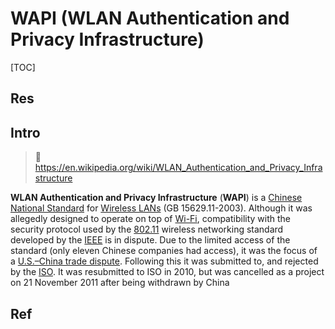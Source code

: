 # WAPI (WLAN Authentication and Privacy Infrastructure)

[TOC]



## Res


## Intro
> 🔗 https://en.wikipedia.org/wiki/WLAN_Authentication_and_Privacy_Infrastructure

**WLAN Authentication and Privacy Infrastructure** (**WAPI**) is a [Chinese National Standard](https://en.wikipedia.org/wiki/Guobiao "Guobiao") for [Wireless LANs](https://en.wikipedia.org/wiki/Wireless_LAN "Wireless LAN") (GB 15629.11-2003). Although it was allegedly designed to operate on top of [Wi-Fi](https://en.wikipedia.org/wiki/Wi-Fi "Wi-Fi"), compatibility with the security protocol used by the [802.11](https://en.wikipedia.org/wiki/802.11 "802.11") wireless networking standard developed by the [IEEE](https://en.wikipedia.org/wiki/IEEE "IEEE") is in dispute. Due to the limited access of the standard (only eleven Chinese companies had access), it was the focus of a [U.S.–China trade dispute](https://en.wikipedia.org/wiki/China%E2%80%93United_States_relations "China–United States relations"). Following this it was submitted to, and rejected by the [ISO](https://en.wikipedia.org/wiki/International_Organization_for_Standardization "International Organization for Standardization"). It was resubmitted to ISO in 2010, but was cancelled as a project on 21 November 2011 after being withdrawn by China


## Ref

